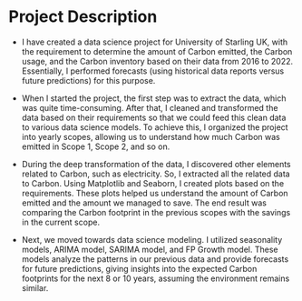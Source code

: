 # Project Description



- I have created a data science project for University of Starling UK, with the requirement to determine the amount of Carbon emitted, the Carbon usage, and the Carbon inventory based on their data from 2016 to 2022. Essentially, I performed forecasts (using historical data reports versus future predictions) for this purpose.

- When I started the project, the first step was to extract the data, which was quite time-consuming. After that, I cleaned and transformed the data based on their requirements so that we could feed this clean data to various data science models. To achieve this, I organized the project into yearly scopes, allowing us to understand how much Carbon was emitted in Scope 1, Scope 2, and so on.

- During the deep transformation of the data, I discovered other elements related to Carbon, such as electricity. So, I extracted all the related data to Carbon. Using Matplotlib and Seaborn, I created plots based on the requirements. These plots helped us understand the amount of Carbon emitted and the amount we managed to save. The end result was comparing the Carbon footprint in the previous scopes with the savings in the current scope.

- Next, we moved towards data science modeling. I utilized seasonality models, ARIMA model, SARIMA model, and FP Growth model. These models analyze the patterns in our previous data and provide forecasts for future predictions, giving insights into the expected Carbon footprints for the next 8 or 10 years, assuming the environment remains similar.

